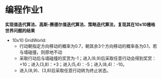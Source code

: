 # 编程作业1

**实现值迭代算法、高斯-赛德尔值迭代算法、策略迭代算法，复现其在10x10栅格世界问题的结果**

+ 10x10 GridWorld:
  + 行动朝指定方向移动的概率为0.7，朝其余3个方向移动的概率各为0.1，若与墙碰撞，则原地不动
  + 采取行动后与墙碰撞的奖赏为-1；进入(8,9)后采取任意行动会得到奖赏：+10；进入(3,8)：+3；进入(5,4)：-5；进入(8,4)：-10。
  + 进入(8,9)、(3,8)后采取任意行动转为终止状态。